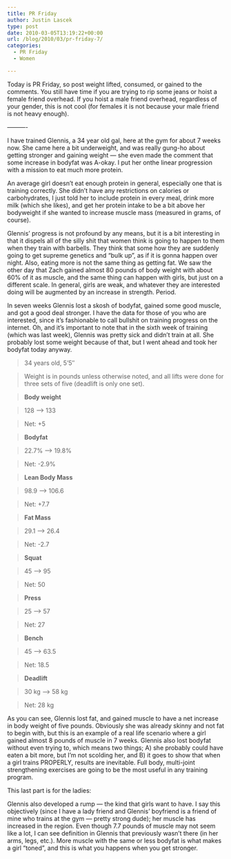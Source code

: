 ```yaml
---
title: PR Friday
author: Justin Lascek
type: post
date: 2010-03-05T13:19:22+00:00
url: /blog/2010/03/pr-friday-7/
categories:
  - PR Friday
  - Women

---
```

Today is PR Friday, so post weight lifted, consumed, or gained to the comments. You still have time if you are trying to rip some jeans or hoist a female friend overhead. If you hoist a male friend overhead, regardless of your gender, this is not cool (for females it is not because your male friend is not heavy enough).
  
&#8212;&#8212;&#8212;-
  

  
I have trained Glennis, a 34 year old gal, here at the gym for about 7 weeks now. She came here a bit underweight, and was really gung-ho about getting stronger and gaining weight &#8212; she even made the comment that some increase in bodyfat was A-okay. I put her onthe linear progression with a mission to eat much more protein.
  

  
An average girl doesn’t eat enough protein in general, especially one that is training correctly. She didn’t have any restrictions on calories or carbohydrates, I just told her to include protein in every meal, drink more milk (which she likes), and get her protein intake to be a bit above her bodyweight if she wanted to increase muscle mass (measured in grams, of course).
  

  
Glennis’ progress is not profound by any means, but it is a bit interesting in that it dispels all of the silly shit that women think is going to happen to them when they train with barbells. They think that some how they are suddenly going to get supreme genetics and &#8220;bulk up&#8221;, as if it is gonna happen over night. Also, eating more is not the same thing as getting fat. We saw the other day that Zach gained almost 80 pounds of body weight with about 60% of it as muscle, and the same thing can happen with girls, but just on a different scale. In general, girls are weak, and whatever they are interested doing will be augmented by an increase in strength. Period.
  

  
In seven weeks Glennis lost a skosh of bodyfat, gained some good muscle, and got a good deal stronger. I have the data for those of you who are interested, since it&rsquo;s fashionable to call bullshit on training progress on the internet. Oh, and it’s important to note that in the sixth week of training (which was last week), Glennis was pretty sick and didn’t train at all. She probably lost some weight because of that, but I went ahead and took her bodyfat today anyway.

> 34 years old, 5&rsquo;5&#8243;
  
> Weight is in pounds unless otherwise noted, and all lifts were done for three sets of five (deadlift is only one set).
  
> **Body weight**
  
> 128 &#8211;> 133
  
> Net: +5
  
> 
  
> **Bodyfat**
  
> 22.7% &#8211;> 19.8%
  
> Net: -2.9%
  
> 
  
> **Lean Body Mass**
  
> 98.9 &#8211;> 106.6
  
> Net: +7.7
  
> 
  
> **Fat Mass**
  
> 29.1 &#8211;> 26.4
  
> Net: -2.7
  
> 
  
> **Squat**
  
> 45 &#8211;> 95
  
> Net: 50
  
> 
  
> **Press**
  
> 25 &#8211;> 57
  
> Net: 27
  
> 
  
> **Bench**
  
> 45 &#8211;> 63.5
  
> Net: 18.5
  
> 
  
> **Deadlift**
  
> 30 kg &#8211;> 58 kg
  
> Net: 28 kg 

As you can see, Glennis lost fat, and gained muscle to have a net increase in body weight of five pounds. Obviously she was already skinny and not fat to begin with, but this is an example of a real life scenario where a girl gained almost 8 pounds of muscle in 7 weeks. Glennis also lost bodyfat without even trying to, which means two things; A) she probably could have eaten a bit more, but I&rsquo;m not scolding her, and B) it goes to show that when a girl trains PROPERLY, results are inevitable. Full body, multi-joint strengthening exercises are going to be the most useful in any training program.
  

  
This last part is for the ladies:
  
Glennis also developed a rump &#8212; the kind that girls want to have. I say this objectively (since I have a lady friend and Glennis&rsquo; boyfriend is a friend of mine who trains at the gym &#8212; pretty strong dude); her muscle has increased in the region. Even though 7.7 pounds of muscle may not seem like a lot, I can see definition in Glennis that previously wasn&rsquo;t there (in her arms, legs, etc.). More muscle with the same or less bodyfat is what makes a girl &#8220;toned&#8221;, and this is what you happens when you get stronger.
